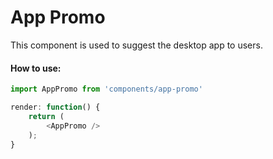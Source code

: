 App Promo
=========

This component is used to suggest the desktop app to users. 

#### How to use:

```js
import AppPromo from 'components/app-promo'

render: function() {
	return (
		<AppPromo />
	);
}
```
